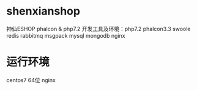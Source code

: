 # shenxianshop
神仙ESHOP phalcon &amp; php7.2
开发工具及环境：php7.2 phalcon3.3 swoole redis rabbitmq msgpack mysql  mongodb nginx
# 运行环境
centos7 64位 nginx 



